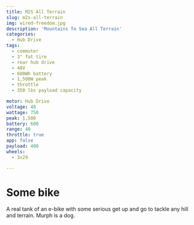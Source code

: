 ```yaml
---
title: M2S All Terrain
slug: m2s-all-terrain
img: wired-freedom.jpg
description: 'Mountains To Sea All Terrain'
categories: 
  - Hub Drive
tags:
  - commuter 
  - 3" fat tire
  - rear hub drive
  - 48V
  - 600Wh battery
  - 1,500W peak
  - throttle
  - 350 lbs payload capacity

motor: Hub Drive
voltage: 48
wattage: 750
peak: 1,500
battery: 600
range: 40
throttle: true
app: false
payload: 400
wheels:
  - 3x29

---
```


# Some bike

A real tank of an e-bike with some serious get up and go to tackle any hill and terrain. Murph is a dog.

